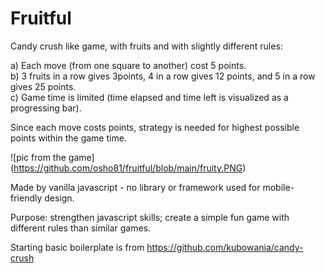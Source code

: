 # Fruitful
Candy crush like game, with fruits and with slightly different rules:   

a) Each move (from one square to another) cost 5 points.   
b) 3 fruits in a row gives 3points, 4 in a row gives 12 points, and 5 in a row gives 25 points.    
c) Game time is limited (time elapsed and time left is visualized as a progressing bar).   

Since each move costs points, strategy is needed for highest possible points within the game time. 

![pic from the game] (https://github.com/osho81/fruitful/blob/main/fruity.PNG) 


Made by vanilla javascript - no library or framework used for mobile-friendly design. 

Purpose: strengthen javascript skills; create a simple fun game with different rules than similar games. 

Starting basic boilerplate is from https://github.com/kubowania/candy-crush 
